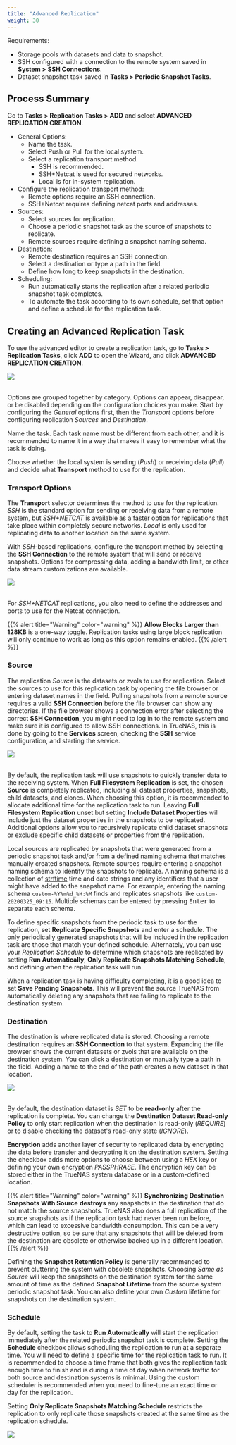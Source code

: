 ```yaml
---
title: "Advanced Replication"
weight: 30
---
```


Requirements:
* Storage pools with datasets and data to snapshot.
* SSH configured with a connection to the remote system saved in **System > SSH Connections**.
* Dataset snapshot task saved in **Tasks > Periodic Snapshot Tasks**.

## Process Summary

Go to **Tasks > Replication Tasks > ADD** and select **ADVANCED REPLICATION CREATION**.

* General Options:
  * Name the task.
  * Select Push or Pull for the local system.
  * Select a replication transport method.
    * SSH is recommended.
    * SSH+Netcat is used for secured networks.
    * Local is for in-system replication.
* Configure the replication transport method:
  * Remote options require an SSH connection.
  * SSH+Netcat requires defining netcat ports and addresses.
* Sources:
  * Select sources for replication.
  * Choose a periodic snapshot task as the source of snapshots to replicate.
  * Remote sources require defining a snapshot naming schema.
* Destination:
  * Remote destination requires an SSH connection.
  * Select a destination or type a path in the field.
  * Define how long to keep snapshots in the destination.
* Scheduling:
  * Run automatically starts the replication after a related periodic snapshot task completes.
  * To automate the task according to its own schedule, set that option and define a schedule for the replication task.

## Creating an Advanced Replication Task

To use the advanced editor to create a replication task, go to **Tasks > Replication Tasks**, click **ADD** to open the Wizard, and click **ADVANCED REPLICATION CREATION**.

<img src="/images/ReplicationAdvanced.png">
<br><br>

Options are grouped together by category.
Options can appear, disappear, or be disabled depending on the configuration choices you make.
Start by configuring the *General* options first, then the *Transport* options before configuring replication *Sources* and *Destination*.

Name the task.
Each task name must be different from each other, and it is recommended to name it in a way that makes it easy to remember what the task is doing.

Choose whether the local system is sending (*Push*) or receiving data (*Pull*) and decide what **Transport** method to use for the replication.

### Transport Options

The **Transport** selector determines the method to use for the replication.
*SSH* is the standard option for sending or receiving data from a remote system, but *SSH+NETCAT* is available as a faster option for replications that take place within completely secure networks.
*Local* is only used for replicating data to another location on the same system.

With *SSH*-based replications, configure the transport method by selecting the **SSH Connection** to the remote system that will send or receive snapshots.
Options for compressing data, adding a bandwidth limit, or other data stream customizations are available.

<img src="/images/ReplicationAdvancedTransportOptions.png">
<br><br>

For *SSH+NETCAT* replications, you also need to define the addresses and ports to use for the Netcat connection.

{{% alert title="Warning" color="warning" %}}
**Allow Blocks Larger than 128KB** is a one-way toggle.
Replication tasks using large block replication will only continue to work as long as this option remains enabled.
{{% /alert %}}

### Source

The replication *Source* is the datasets or zvols to use for replication.
Select the sources to use for this replication task by opening the file browser or entering dataset names in the field.
Pulling snapshots from a remote source requires a valid **SSH Connection** before the file browser can show any directories.
If the file browser shows a connection error after selecting the correct **SSH Connection**, you might need to log in to the remote system and make sure it is configured to allow SSH connections.
In TrueNAS, this is done by going to the **Services** screen, checking the **SSH** service configuration, and starting the service.

<img src="/images/ReplicationAdvancedSource.png">
<br><br>

By default, the replication task will use snapshots to quickly transfer data to the receiving system.
When **Full Filesystem Replication** is set, the chosen **Source** is completely replicated, including all dataset properties, snapshots, child datasets, and clones.
When choosing this option, it is recommended to allocate additional time for the replication task to run.
Leaving **Full Filesystem Replication** unset but setting **Include Dataset Properties** will include just the dataset properties in the snapshots to be replicated.
Additional options allow you to recursively replicate child dataset snapshots or exclude specific child datasets or properties from the replication.

Local sources are replicated by snapshots that were generated from a periodic snapshot task and/or from a defined naming schema that matches manually created snapshots.
Remote sources require entering a snapshot naming schema to identify the snapshots to replicate.
A naming schema is a collection of [strftime](https://www.freebsd.org/cgi/man.cgi?query=strftime) time and date strings and any identifiers that a user might have added to the snapshot name.
For example, entering the naming schema `custom-%Y%m%d_%H:%M` finds and replicates snapshots like `custom-20200325_09:15`.
Multiple schemas can be entered by pressing <kbd>Enter</kbd> to separate each schema.

To define specific snapshots from the periodic task to use for the replication, set **Replicate Specific Snapshots** and enter a schedule.
The only periodically generated snapshots that will be included in the replication task are those that match your defined schedule.
Alternately, you can use your *Replication Schedule* to determine which snapshots are replicated by setting **Run Automatically**, **Only Replicate Snapshots Matching Schedule**, and defining when the replication task will run.

When a replication task is having difficulty completing, it is a good idea to set **Save Pending Snapshots**.
This will prevent the source TrueNAS from automatically deleting any snapshots that are failing to replicate to the destination system.

### Destination

The destination is where replicated data is stored.
Choosing a remote destination requires an **SSH Connection** to that system.
Expanding the file browser shows the current datasets or zvols that are available on the destination system.
You can click a destination or manually type a path in the field.
Adding a name to the end of the path creates a new dataset in that location.

<img src="/images/ReplicationAdvancedDestination.png">
<br><br>

By default, the destination dataset is *SET* to be **read-only** after the replication is complete.
You can change the **Destination Dataset Read-only Policy** to only start replication when the destination is read-only (*REQUIRE*) or to disable checking the dataset's read-only state (*IGNORE*).

**Encryption** adds another layer of security to replicated data by encrypting the data before transfer and decrypting it on the destination system.
Setting the checkbox adds more options to choose between using a *HEX* key or defining your own encryption *PASSPHRASE*.
The encryption key can be stored either in the TrueNAS system database or in a custom-defined location.

{{% alert title="Warning" color="warning" %}}
**Synchronizing Destination Snapshots With Source** **destroys** any snapshots in the destination that do not match the source snapshots.
TrueNAS also does a full replication of the source snapshots as if the replication task had never been run before, which can lead to excessive bandwidth consumption.
This can be a very destructive option, so be sure that any snapshots that will be deleted from the destination are obsolete or otherwise backed up in a different location.
{{% /alert %}}

Defining the **Snapshot Retention Policy** is generally recommended to prevent cluttering the system with obsolete snapshots.
Choosing *Same as Source* will keep the snapshots on the destination system for the same amount of time as the defined **Snapshot Lifetime** from the source system periodic snapshot task.
You can also define your own *Custom* lifetime for snapshots on the destination system.

### Schedule

By default, setting the task to **Run Automatically** will start the replication immediately after the related periodic snapshot task is complete.
Setting the **Schedule** checkbox allows scheduling the replication to run at a separate time.
You will need to define a specific time for the replication task to run.
It is recommended to choose a time frame that both gives the replication task enough time to finish and is during a time of day when network traffic for both source and destination systems is minimal.
Using the custom scheduler is recommended when you need to fine-tune an exact time or day for the replication.

Setting **Only Replicate Snapshots Matching Schedule** restricts the replication to only replicate those snapshots created at the same time as the replication schedule.

<img src="/images/ReplicationAdvancedSchedule.png">
<br><br>
